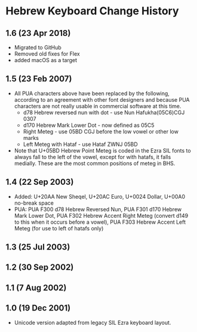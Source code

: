 Hebrew Keyboard Change History
=======================

1.6 (23 Apr 2018)
-----------------
* Migrated to GitHub
* Removed old fixes for Flex
* added macOS as a target

1.5 (23 Feb 2007)
-----------------

*  All PUA characters above have been replaced by the following, according to an agreement with other font designers and because PUA characters are not really usable in commercial software at this time.
    * d78 Hebrew reversed nun with dot - use Nun Hafukha(05C6)CGJ 0307
    * d170 Hebrew Mark Lower Dot - now defined as 05C5
    * Right Meteg - use 05BD CGJ before the low vowel or other low marks
    * Left Meteg with Hataf - use Hataf ZWNJ 05BD
* Note that U+05BD Hebrew Point Meteg is coded in the Ezra SIL fonts to always fall to the left of the vowel, except for with hatafs, it falls medially. These are the most common positions of meteg in BHS.

1.4 (22 Sep 2003)
-----------------

* Added: U+20AA New Sheqel, U+20AC Euro, U+0024 Dollar, U+00A0 no-break space
* PUA: PUA F300 d78 Hebrew Reversed Nun, PUA F301 d170 Hebrew Mark Lower Dot, PUA F302 Hebrew Accent Right Meteg (convert d149 to this when it occurs before a vowel), PUA F303 Hebrew Accent Left Meteg (for use to left of hatafs only)

1.3 (25 Jul 2003)
-----------------

1.2 (30 Sep 2002)
-----------------

1.1 (7 Aug 2002)
-----------------

1.0  (19 Dec 2001)
-----------------
* Unicode version adapted from legacy SIL Ezra keyboard layout.
